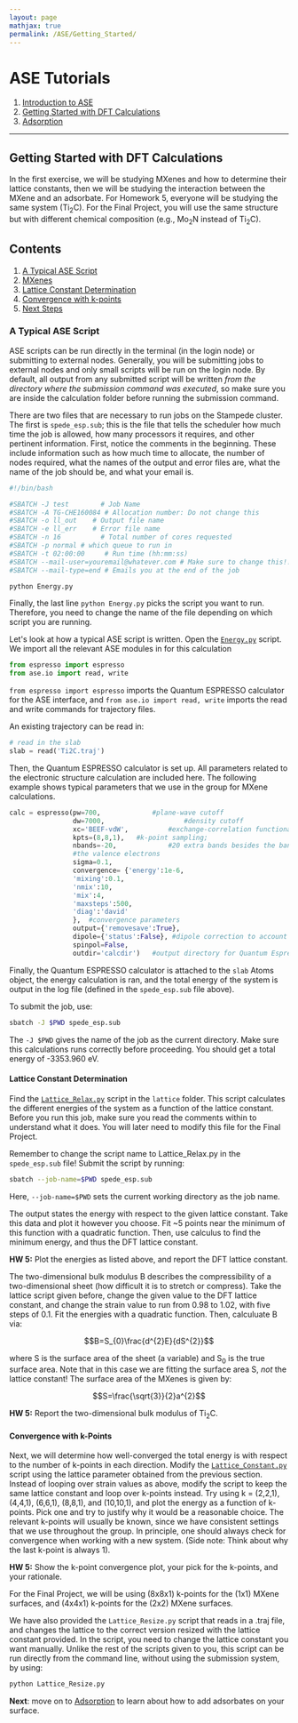 ```yaml
---
layout: page
mathjax: true
permalink: /ASE/Getting_Started/
---
```


# ASE Tutorials
1. [Introduction to ASE](../)
2. [Getting Started with DFT Calculations](../Getting_Started/)
3. [Adsorption](../Adsorption/)

____

## Getting Started with DFT Calculations ##

In the first exercise, we will be studying MXenes and how to determine their lattice constants, then we will be studying the interaction between the MXene and an adsorbate. For Homework 5, everyone will be studying the same system (Ti<sub>2</sub>C). For the Final Project, you will use the same structure but with different chemical composition (e.g., Mo<sub>2</sub>N instead of Ti<sub>2</sub>C).

## Contents ##

1. [A Typical ASE Script](#a-typical-ase-script)
2. [MXenes](#mxene)
  1. [Lattice Constant Determination](#lattice-constant-determination)
  2. [Convergence with k-points](#convergence-with-k-points)
3. [Next Steps](#next)


<a name='a-typical-ase-script'></a>

### A Typical ASE Script ###

ASE scripts can be run directly in the terminal (in the login node) or submitting to external nodes. Generally, you will be submitting jobs to external nodes and only small scripts will be run on the login node. By default, all output from any submitted script will be written *from the directory where the submission command was executed*, so make sure you are inside the calculation folder before running the submission command.

There are two files that are necessary to run jobs on the Stampede cluster. The first is `spede_esp.sub`; this is the file that tells the scheduler how much time the job is allowed, how many processors it requires, and other pertinent information. First, notice the comments in the beginning. These include information such as how much time to allocate, the number of nodes required, what the names of the output and error files are, what the name of the job should be, and what your email is. 

```bash
#!/bin/bash

#SBATCH -J test        # Job Name
#SBATCH -A TG-CHE160084 # Allocation number: Do not change this
#SBATCH -o ll_out    # Output file name
#SBATCH -e ll_err    # Error file name
#SBATCH -n 16          # Total number of cores requested
#SBATCH -p normal # which queue to run in
#SBATCH -t 02:00:00     # Run time (hh:mm:ss)
#SBATCH --mail-user=youremail@whatever.com # Make sure to change this!!!!
#SBATCH --mail-type=end # Emails you at the end of the job

python Energy.py
```

Finally, the last line ```python Energy.py``` picks the script you want to run. Therefore, you need to change the name of the file depending on which script you are running.


Let's look at how a typical ASE script is written. Open the [`Energy.py`](energy.py) script. We import all the relevant ASE modules in for this calculation

```python
from espresso import espresso
from ase.io import read, write
```

`from espresso import espresso` imports the Quantum ESPRESSO calculator for the ASE interface, and `from ase.io import read, write` imports the read and write commands for trajectory files.

An existing trajectory can be read in:

```python
# read in the slab
slab = read('Ti2C.traj')
```

Then, the Quantum ESPRESSO calculator is set up. All parameters related to the electronic structure calculation are included here. The following example shows typical parameters that we use in the group for MXene calculations.

```python
calc = espresso(pw=700,             #plane-wave cutoff
                dw=7000,                    #density cutoff
                xc='BEEF-vdW',          #exchange-correlation functional
                kpts=(8,8,1),   #k-point sampling;
                nbands=-20,             #20 extra bands besides the bands needed to hold
                #the valence electrons
                sigma=0.1,
                convergence= {'energy':1e-6,
                'mixing':0.1,
                'nmix':10,
                'mix':4,
                'maxsteps':500,
                'diag':'david'
                },	#convergence parameters
                output={'removesave':True},
                dipole={'status':False}, #dipole correction to account for periodicity in z
                spinpol=False,
                outdir='calcdir')	#output directory for Quantum Espresso files

```

Finally, the Quantum ESPRESSO calculator is attached to the `slab` Atoms object, the energy calculation is ran, and the total energy of the system is output in the log file (defined in the `spede_esp.sub` file above). 

To submit the job, use:

```bash
sbatch -J $PWD spede_esp.sub

```
The `-J $PWD` gives the name of the job as the current directory. Make sure this calculations runs correctly before proceeding. You should get a total energy of -3353.960 eV.

<a name='mxenes'></a>

<a name='lattice-constant-determination'></a>

#### Lattice Constant Determination ####

Find the [`Lattice_Relax.py`](Lattice_Relax.py) script in the `lattice` folder. This script calculates the different energies of the system as a function of the lattice constant. Before you run this job, make sure you read the comments within to understand what it does. You will later need to modify this file for the Final Project.

Remember to change the script name to Lattice_Relax.py in the `spede_esp.sub` file! Submit the script by running:

```bash
sbatch --job-name=$PWD spede_esp.sub
```
Here, `--job-name=$PWD` sets the current working directory as the job name. 

The output states the energy with respect to the given lattice constant. Take this data and plot it however you choose. Fit ~5 points near the minimum of this function with a quadratic function. Then, use calculus to find the minimum energy, and thus the DFT lattice constant.

**HW 5:** Plot the energies as listed above, and report the DFT lattice constant.

The two-dimensional bulk modulus B describes the compressibility of a two-dimensional sheet (how difficult it is to stretch or compress). Take the lattice script given before, change the given value to the DFT lattice constant, and change the strain value to run from 0.98 to 1.02, with five steps of 0.1. Fit the energies with a quadratic function. Then, calculuate B via:

$$B=S_{0}\frac{d^{2}E}{dS^{2}}$$

where S is the surface area of the sheet (a variable) and S<sub>0</sub> is the true surface area. Note that in this case we are fitting the surface area S, _not_ the lattice constant! The surface area of the MXenes is given by:

$$S=\frac{\sqrt{3}}{2}a^{2}$$

**HW 5:** Report the two-dimensional bulk modulus of Ti<sub>2</sub>C.

<a name='convergence-with-k-points'></a>

#### Convergence with k-Points ####
Next, we will determine how well-converged the total energy is with respect to the number of k-points in each direction. Modify the [`Lattice_Constant.py`](Lattice_Constant.py) script using the lattice parameter obtained from the previous section. Instead of looping over strain values as above, modify the script to keep the same lattice constant and loop over k-points instead. Try using k = (2,2,1), (4,4,1), (6,6,1), (8,8,1), and (10,10,1), and plot the energy as a function of k-points. Pick one and try to justify why it would be a reasonable choice. The relevant k-points will usually be known, since we have consistent settings that we use throughout the group. In principle, one should always check for convergence when working with a new system. (Side note: Think about why the last k-point is always 1).

**HW 5:** Show the k-point convergence plot, your pick for the k-points, and your rationale.

For the Final Project, we will be using (8x8x1) k-points for the (1x1) MXene surfaces, and (4x4x1) k-points for the (2x2) MXene surfaces.

We have also provided the `Lattice_Resize.py` script that reads in a .traj file, and changes the lattice to the correct version resized with the lattice constant provided. In the script, you need to change the lattice constant you want manually. Unlike the rest of the scripts given to you, this script can be run directly from the command line, without using the submission system, by using:

```bash
python Lattice_Resize.py
```

**Next**: move on to [Adsorption](../Adsorption/) to learn about how to add adsorbates on your surface.
